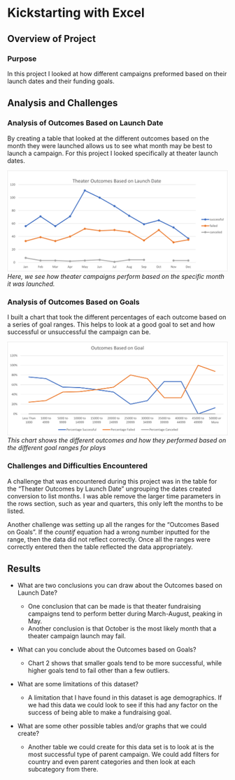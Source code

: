 # Kickstarting with Excel

## Overview of Project

### Purpose
In this project I looked at how different campaigns preformed based on their launch dates and their funding goals.

## Analysis and Challenges

### Analysis of Outcomes Based on Launch Date
By creating a table that looked at the different outcomes based on the month they were launched allows us to see what month may be best to launch a campaign. For this project I looked specifically at theater launch dates.

![Chart 1](https://github.com/lbp12/kickstarter-analysis/blob/main/Resources/Theater_Outcomes_vs_Launch.png)
*Here, we see how theater campaigns perform based on the specific month it was launched.*

### Analysis of Outcomes Based on Goals
I built a chart that took the different percentages of each outcome based on a series of goal ranges. This helps to look at a good goal to set and how successful or unsuccessful the campaign can be.

![Chart 2](https://github.com/lbp12/kickstarter-analysis/blob/main/Resources/Outcomes_vs_Goals.png)
*This chart shows the different outcomes and how they performed based on the different goal ranges for plays*  

### Challenges and Difficulties Encountered
A challenge that was encountered during this project was in the table for the “Theater Outcomes by Launch Date” ungrouping the dates created conversion to list months. I was able remove the larger time parameters in the rows section, such as year and quarters, this only left the months to be listed.

Another challenge was setting up all the ranges for the “Outcomes Based on Goals”. If the *countif* equation had a wrong number inputted for the range, then the data did not reflect correctly. Once all the ranges were correctly entered then the table reflected the data appropriately. 

## Results

- What are two conclusions you can draw about the Outcomes based on Launch Date? 
  - One conclusion that can be made is that theater fundraising campaigns tend to perform better during March-August, peaking in May.
  - Another conclusion is that October is the most likely month that a theater campaign launch may fail. 

- What can you conclude about the Outcomes based on Goals?
  - Chart 2 shows that smaller goals tend to be more successful, while higher goals tend to fail other than a few outliers. 

- What are some limitations of this dataset?
  - A limitation that I have found in this dataset is age demographics. If we had this data we could look to see if this had any factor on the success of being able to make a fundraising goal.

- What are some other possible tables and/or graphs that we could create?
  - Another table we could create for this data set is to look at is the most successful type of parent campaign. We could add filters for country and even parent    categories and then look at each subcategory from there.
